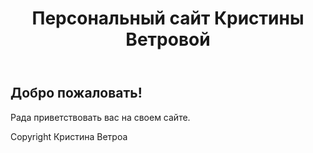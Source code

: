  <head>
  <meta charset="utf-8" />
 </head> 
 <body>
  <header>
    <h1>Персональный сайт Кристины Ветровой</h1>
  </header>
  <article>
    <h2>Добро пожаловать!</h2>
    <p>Рада приветствовать вас на своем сайте. </p>
  </article>
  <footer>
    Copyright Кристина Ветроа
  </footer>
 </body>